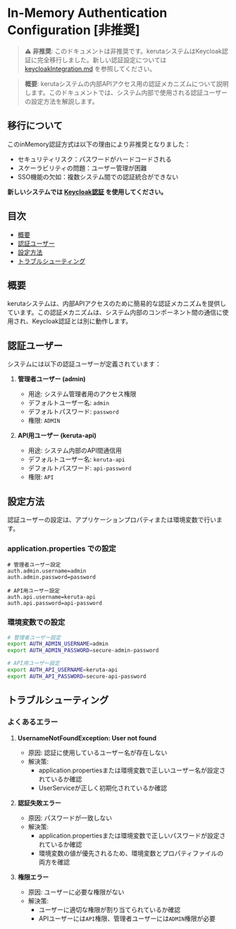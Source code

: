 # In-Memory Authentication Configuration [非推奨]

> **⚠️ 非推奨**: このドキュメントは非推奨です。kerutaシステムはKeycloak認証に完全移行しました。新しい認証設定については [keycloakIntegration.md](./keycloakIntegration.md) を参照してください。

> **概要**: kerutaシステムの内部APIアクセス用の認証メカニズムについて説明します。このドキュメントでは、システム内部で使用される認証ユーザーの設定方法を解説します。

## 移行について

このinMemory認証方式は以下の理由により非推奨となりました：
- セキュリティリスク：パスワードがハードコードされる
- スケーラビリティの問題：ユーザー管理が困難
- SSO機能の欠如：複数システム間での認証統合ができない

**新しいシステムでは [Keycloak認証](./keycloakIntegration.md) を使用してください。**

## 目次
- [概要](#概要)
- [認証ユーザー](#認証ユーザー)
- [設定方法](#設定方法)
- [トラブルシューティング](#トラブルシューティング)

## 概要
kerutaシステムは、内部APIアクセスのために簡易的な認証メカニズムを提供しています。この認証メカニズムは、システム内部のコンポーネント間の通信に使用され、Keycloak認証とは別に動作します。

## 認証ユーザー
システムには以下の認証ユーザーが定義されています：

1. **管理者ユーザー (admin)**
   - 用途: システム管理者用のアクセス権限
   - デフォルトユーザー名: `admin`
   - デフォルトパスワード: `password`
   - 権限: `ADMIN`

2. **API用ユーザー (keruta-api)**
   - 用途: システム内部のAPI間通信用
   - デフォルトユーザー名: `keruta-api`
   - デフォルトパスワード: `api-password`
   - 権限: `API`

## 設定方法
認証ユーザーの設定は、アプリケーションプロパティまたは環境変数で行います。

### application.properties での設定
```properties
# 管理者ユーザー設定
auth.admin.username=admin
auth.admin.password=password

# API用ユーザー設定
auth.api.username=keruta-api
auth.api.password=api-password
```

### 環境変数での設定
```bash
# 管理者ユーザー設定
export AUTH_ADMIN_USERNAME=admin
export AUTH_ADMIN_PASSWORD=secure-admin-password

# API用ユーザー設定
export AUTH_API_USERNAME=keruta-api
export AUTH_API_PASSWORD=secure-api-password
```

## トラブルシューティング

### よくあるエラー

1. **UsernameNotFoundException: User not found**
   - 原因: 認証に使用しているユーザー名が存在しない
   - 解決策: 
     - application.propertiesまたは環境変数で正しいユーザー名が設定されているか確認
     - UserServiceが正しく初期化されているか確認

2. **認証失敗エラー**
   - 原因: パスワードが一致しない
   - 解決策:
     - application.propertiesまたは環境変数で正しいパスワードが設定されているか確認
     - 環境変数の値が優先されるため、環境変数とプロパティファイルの両方を確認

3. **権限エラー**
   - 原因: ユーザーに必要な権限がない
   - 解決策:
     - ユーザーに適切な権限が割り当てられているか確認
     - APIユーザーには`API`権限、管理者ユーザーには`ADMIN`権限が必要
